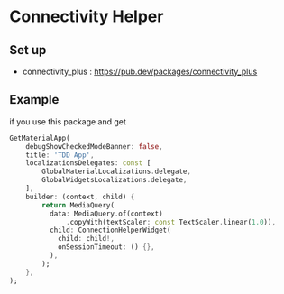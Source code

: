 # Connectivity Helper

## Set up
- connectivity_plus : https://pub.dev/packages/connectivity_plus

## Example

if you use this package and get

```dart
GetMaterialApp(
    debugShowCheckedModeBanner: false,
    title: 'TDD App',
    localizationsDelegates: const [
        GlobalMaterialLocalizations.delegate,
        GlobalWidgetsLocalizations.delegate,
    ],
    builder: (context, child) {
        return MediaQuery(
          data: MediaQuery.of(context)
              .copyWith(textScaler: const TextScaler.linear(1.0)),
          child: ConnectionHelperWidget(
            child: child!,
            onSessionTimeout: () {},
          ),
        );
    },
);
```